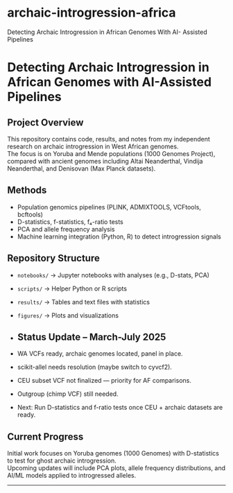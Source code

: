 # archaic-introgression-africa
Detecting Archaic Introgression in African Genomes With AI- Assisted Pipelines
# Detecting Archaic Introgression in African Genomes with AI-Assisted Pipelines

## Project Overview
This repository contains code, results, and notes from my independent research on archaic introgression in West African genomes.  
The focus is on Yoruba and Mende populations (1000 Genomes Project), compared with ancient genomes including Altai Neanderthal, Vindija Neanderthal, and Denisovan (Max Planck datasets).  

## Methods
- Population genomics pipelines (PLINK, ADMIXTOOLS, VCFtools, bcftools)  
- D-statistics, f-statistics, f₄-ratio tests  
- PCA and allele frequency analysis  
- Machine learning integration (Python, R) to detect introgression signals  

## Repository Structure
- `notebooks/` → Jupyter notebooks with analyses (e.g., D-stats, PCA)  
- `scripts/` → Helper Python or R scripts  
- `results/` → Tables and text files with statistics  
- `figures/` → Plots and visualizations

- ## Status Update – March-July 2025
- WA VCFs ready, archaic genomes located, panel in place.
- scikit-allel needs resolution (maybe switch to cyvcf2).
- CEU subset VCF not finalized — priority for AF comparisons.
- Outgroup (chimp VCF) still needed.
- Next: Run D-statistics and f-ratio tests once CEU + archaic datasets are ready.

## Current Progress
Initial work focuses on Yoruba genomes (1000 Genomes) with D-statistics to test for ghost archaic introgression.  
Upcoming updates will include PCA plots, allele frequency distributions, and AI/ML models applied to introgressed alleles.  

---
